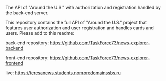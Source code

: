 The API of "Around the U.S." with authorization and registration handled by the back-end server.

This repository contains the full API of "Around the U.S." project that features user authorization and user registration and handles cards and users. Please add to this readme:

back-end repository:
https://github.com/TaskForce73/news-explorer-backend

front-end repository:
https://github.com/TaskForce73/news-explorer-frontend

live:
https://teresanews.students.nomoredomainssbs.ru


